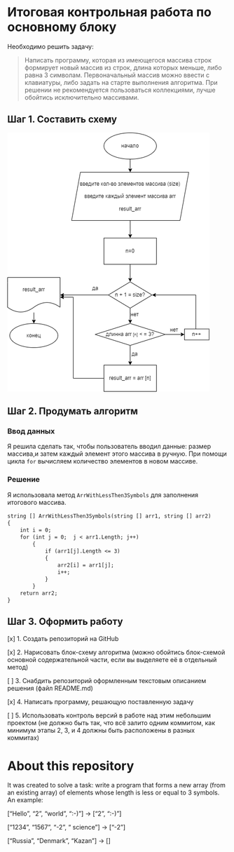 # Итоговая контрольная работа по основному блоку

Необходимо решить задачу:
 
> Написать программу, которая из имеющегося массива строк формирует новый массив из строк, длина которых меньше, либо равна 3 символам. Первоначальный массив можно ввести с клавиатуры, либо задать на старте выполнения алгоритма. При решении не рекомендуется пользоваться коллекциями, лучше обойтись исключительно массивами.

## Шаг 1. Составить схему

![Схема](scheme.png)


## Шаг 2. Продумать алгоритм
### Ввод данных
Я решила сделать так, чтобы пользователь вводил данные: размер массива,и затем каждый элемент этого массива в ручную.
При помощи цикла ```for``` вычисляем количество элементов в новом массиве.
### Решение 
Я использовала метод ```ArrWithLessThen3Symbols``` для заполнения итогового массива.

```
string [] ArrWithLessThen3Symbols(string [] arr1, string [] arr2)
{
    int i = 0;
    for (int j = 0;  j < arr1.Length; j++)
        {
            if (arr1[j].Length <= 3)
            {
                arr2[i] = arr1[j]; 
                i++;
            }
        }     
    return arr2;
}
```
## Шаг 3. Оформить работу
[x] 1. Создать репозиторий на GitHub

[x] 2. Нарисовать блок-схему алгоритма (можно обойтись блок-схемой основной содержательной части, если вы выделяете её в отдельный метод)

[ ] 3. Снабдить репозиторий оформленным текстовым описанием решения (файл README.md)

[x] 4. Написать программу, решающую поставленную задачу

[ ] 5. Использовать контроль версий в работе над этим небольшим проектом (не должно быть так, что всё залито одним коммитом, как минимум этапы 2, 3, и 4 должны быть расположены в разных коммитах)

# About this repository
It was created  to solve a task: 
write a program that forms a new array (from an existing array) of elements whose length is less or equal to 3  symbols. An example:

[“Hello”, “2”, “world”, “:-)”] → [“2”, “:-)”]

[“1234”, “1567”, “-2”, “ science”] → [“-2”]

[“Russia”, “Denmark”, “Kazan”] → []